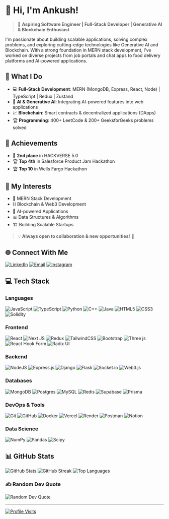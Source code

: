 # 👋 Hi, I'm Ankush!

> 🚀 **Aspiring Software Engineer | Full-Stack Developer | Generative AI & Blockchain Enthusiast**

I'm passionate about building scalable applications, solving complex problems, and exploring cutting-edge technologies like Generative AI and Blockchain. With a strong foundation in MERN stack development, I've worked on diverse projects from job portals and chat apps to food delivery platforms and AI-powered applications.

## 💼 What I Do

- 💻 **Full-Stack Development**: MERN (MongoDB, Express, React, Node) | TypeScript | Redux | Zustand
- 🤖 **AI & Generative AI**: Integrating AI-powered features into web applications
- 📈 **Blockchain**: Smart contracts & decentralized applications (DApps)
- 🏆 **Programming**: 400+ LeetCode & 200+ GeeksforGeeks problems solved

## 🏅 Achievements

- 🥈 **2nd place** in HACKVERSE 5.0
- 🏆 **Top 4th** in Salesforce Product Jam Hackathon
- 🏆 **Top 10** in Wells Fargo Hackathon

## 🌱 My Interests

- 🔗 MERN Stack Development
- ⛓️ Blockchain & Web3 Development
- 🎯 AI-powered Applications
- 📊 Data Structures & Algorithms
- 🏗️ Building Scalable Startups

> 💡 **Always open to collaboration & new opportunities!** 🚀

## 🌐 Connect With Me

[![LinkedIn](https://img.shields.io/badge/LinkedIn-%230077B5.svg?logo=linkedin&logoColor=white)](https://linkedin.com/in/ankushkumar7)
[![Email](https://img.shields.io/badge/Email-D14836?logo=gmail&logoColor=white)](mailto:ankushkumar61262@gmail.com)
[![Instagram](https://img.shields.io/badge/Instagram-%23E4405F.svg?logo=Instagram&logoColor=white)](https://instagram.com/ankush.kumar_27)

## 💻 Tech Stack

### Languages
![JavaScript](https://img.shields.io/badge/javascript-%23323330.svg?style=for-the-badge&logo=javascript&logoColor=%23F7DF1E)
![TypeScript](https://img.shields.io/badge/typescript-%23007ACC.svg?style=for-the-badge&logo=typescript&logoColor=white)
![Python](https://img.shields.io/badge/python-3670A0?style=for-the-badge&logo=python&logoColor=ffdd54)
![C++](https://img.shields.io/badge/c++-%2300599C.svg?style=for-the-badge&logo=c%2B%2B&logoColor=white)
![Java](https://img.shields.io/badge/java-%23ED8B00.svg?style=for-the-badge&logo=openjdk&logoColor=white)
![HTML5](https://img.shields.io/badge/html5-%23E34F26.svg?style=for-the-badge&logo=html5&logoColor=white)
![CSS3](https://img.shields.io/badge/css3-%231572B6.svg?style=for-the-badge&logo=css3&logoColor=white)
![Solidity](https://img.shields.io/badge/Solidity-%23363636.svg?style=for-the-badge&logo=solidity&logoColor=white)

### Frontend
![React](https://img.shields.io/badge/react-%2320232a.svg?style=for-the-badge&logo=react&logoColor=%2361DAFB)
![Next JS](https://img.shields.io/badge/Next-black?style=for-the-badge&logo=next.js&logoColor=white)
![Redux](https://img.shields.io/badge/redux-%23593d88.svg?style=for-the-badge&logo=redux&logoColor=white)
![TailwindCSS](https://img.shields.io/badge/tailwindcss-%2338B2AC.svg?style=for-the-badge&logo=tailwind-css&logoColor=white)
![Bootstrap](https://img.shields.io/badge/bootstrap-%238511FA.svg?style=for-the-badge&logo=bootstrap&logoColor=white)
![Three js](https://img.shields.io/badge/threejs-black?style=for-the-badge&logo=three.js&logoColor=white)
![React Hook Form](https://img.shields.io/badge/React%20Hook%20Form-%23EC5990.svg?style=for-the-badge&logo=reacthookform&logoColor=white)
![Radix UI](https://img.shields.io/badge/radix%20ui-161618.svg?style=for-the-badge&logo=radix-ui&logoColor=white)

### Backend
![NodeJS](https://img.shields.io/badge/node.js-6DA55F?style=for-the-badge&logo=node.js&logoColor=white)
![Express.js](https://img.shields.io/badge/express.js-%23404d59.svg?style=for-the-badge&logo=express&logoColor=%2361DAFB)
![Django](https://img.shields.io/badge/django-%23092E20.svg?style=for-the-badge&logo=django&logoColor=white)
![Flask](https://img.shields.io/badge/flask-%23000.svg?style=for-the-badge&logo=flask&logoColor=white)
![Socket.io](https://img.shields.io/badge/Socket.io-black?style=for-the-badge&logo=socket.io&badgeColor=010101)
![Web3.js](https://img.shields.io/badge/web3.js-F16822?style=for-the-badge&logo=web3.js&logoColor=white)

### Databases
![MongoDB](https://img.shields.io/badge/MongoDB-%234ea94b.svg?style=for-the-badge&logo=mongodb&logoColor=white)
![Postgres](https://img.shields.io/badge/postgres-%23316192.svg?style=for-the-badge&logo=postgresql&logoColor=white)
![MySQL](https://img.shields.io/badge/mysql-4479A1.svg?style=for-the-badge&logo=mysql&logoColor=white)
![Redis](https://img.shields.io/badge/redis-%23DD0031.svg?style=for-the-badge&logo=redis&logoColor=white)
![Supabase](https://img.shields.io/badge/Supabase-3ECF8E?style=for-the-badge&logo=supabase&logoColor=white)
![Prisma](https://img.shields.io/badge/Prisma-3982CE?style=for-the-badge&logo=Prisma&logoColor=white)

### DevOps & Tools
![Git](https://img.shields.io/badge/git-%23F05033.svg?style=for-the-badge&logo=git&logoColor=white)
![GitHub](https://img.shields.io/badge/github-%23121011.svg?style=for-the-badge&logo=github&logoColor=white)
![Docker](https://img.shields.io/badge/docker-%230db7ed.svg?style=for-the-badge&logo=docker&logoColor=white)
![Vercel](https://img.shields.io/badge/vercel-%23000000.svg?style=for-the-badge&logo=vercel&logoColor=white)
![Render](https://img.shields.io/badge/Render-%46E3B7.svg?style=for-the-badge&logo=render&logoColor=white)
![Postman](https://img.shields.io/badge/Postman-FF6C37?style=for-the-badge&logo=postman&logoColor=white)
![Notion](https://img.shields.io/badge/Notion-%23000000.svg?style=for-the-badge&logo=notion&logoColor=white)

### Data Science
![NumPy](https://img.shields.io/badge/numpy-%23013243.svg?style=for-the-badge&logo=numpy&logoColor=white)
![Pandas](https://img.shields.io/badge/pandas-%23150458.svg?style=for-the-badge&logo=pandas&logoColor=white)
![Scipy](https://img.shields.io/badge/SciPy-%230C55A5.svg?style=for-the-badge&logo=scipy&logoColor=%white)

## 📊 GitHub Stats

![GitHub Stats](https://github-readme-stats.vercel.app/api?username=ankush270&theme=dark&hide_border=false&include_all_commits=true&count_private=true)
![GitHub Streak](https://nirzak-streak-stats.vercel.app/?user=ankush270&theme=dark&hide_border=false)
![Top Languages](https://github-readme-stats.vercel.app/api/top-langs/?username=ankush270&theme=dark&hide_border=false&include_all_commits=true&count_private=true&layout=compact)

### ✍️ Random Dev Quote
![Random Dev Quote](https://quotes-github-readme.vercel.app/api?type=horizontal&theme=radical)

---
[![Profile Visits](https://visitcount.itsvg.in/api?id=ankush270&icon=0&color=0)](https://visitcount.itsvg.in)
